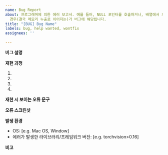```yaml
---
name: Bug Report
about: 프로그래머에 의한 에러 보고서. 예를 들어, NULL 포인터를 호출하거나, 배열에서 오버플로우가 발생하거나, 할당된 메모리를 지우지 않은
  경우(결국 메모리 누출로 이어지는)가 버그에 해당됩니다.
title: "[BUG] Bug Name"
labels: bug, help wanted, wontfix
assignees: ''

---
```


**버그 설명**
<!--나타난 버그가 무엇인지 명확하고 간결하게 설명해주세요.-->

**재현 과정**
<!--
동작 재현 단계
1. '...'로 이동합니다.
2. '....'를 클릭합니다.
3. '....'까지 아래로 스크롤합니다.
4. 오류 보기
-->
1.
2.
3.
4.

**재현 시 보이는 오류 문구**
<!--예: [ModuleNotFoundError: No module named 'pkg_resources']-->

**오류 스크린샷**
<!--해당되는 경우 문제를 설명하는 데 도움이 되는 스크린샷을 추가해주세요.-->

**발생 환경**
 - OS: [e.g. Mac OS, Window]
 - 에러가 발생한 라이브러리/프레임워크 버전: [e.g. torchvision>0.16]

**비고**
<!--추가 설명이 필요한 경우 해당 란에 작성해주세요.-->